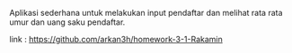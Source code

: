 Aplikasi sederhana untuk melakukan input pendaftar dan melihat rata rata umur dan uang saku pendaftar.

link : https://github.com/arkan3h/homework-3-1-Rakamin